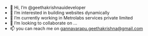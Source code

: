 - 👋 Hi, I’m @geethakrishnauideveloper
- 👀 I’m interested in building websites dynamically
- 🌱 I’m currently working in Metrolabs services private limited
- 💞️ I’m looking to collaborate on ...
- 📫 you can reach me on gannavarapu.geethakrishna@gmail.com

<!---
geethakrishnauideveloper/geethakrishnauideveloper is a ✨ special ✨ repository because its `README.md` (this file) appears on your GitHub profile.
You can click the Preview link to take a look at your changes.
--->
